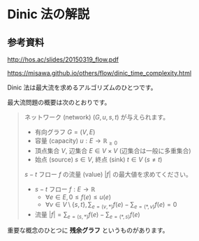# Dinic 法の解説

## 参考資料

http://hos.ac/slides/20150319_flow.pdf

https://misawa.github.io/others/flow/dinic_time_complexity.html

Dinic 法は最大流を求めるアルゴリズムのひとつです。

最大流問題の概要は次のとおりです。

> ネットワーク (network) $(G,u,s,t)$ が与えられます。
> - 有向グラフ $G=(V,E)$ 
> - 容量 (capacity) $u:E\to \mathbb{R}_{\ge 0}$
> - 頂点集合 $V$, 辺集合 $E\in V\times V$ (辺集合は一般に多重集合)
> - 始点 (source) $s\in V$, 終点 (sink) $t\in V\ (s\neq t)$
> 
> $s-t$ フロー $f$ の流量 (value) $|f|$ の最大値を求めてください。
> - $s-t$ フロー $f:E\to \mathbb{R}$
>   - $\forall e\in E, 0\le f(e)\le u(e)$
>   - $\forall v\in V\setminus \lbrace s,t \rbrace , \sum_{e=(v,*)}f(e) - \sum_{e=(*,v)} f(e) = 0$
> - 流量 $|f|=\sum_{e=(s,*)}f(e) - \sum_{e=(*,s)} f(e)$

重要な概念のひとつに **残余グラフ** というものがあります。